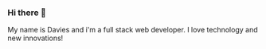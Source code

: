 ### Hi there <developers/> 👋
My name is Davies and i'm a full stack web developer. I love technology and new innovations!
<!--
**davies-maina/davies-maina** is a ✨ _special_ ✨ repository because its `README.md` (this file) appears on your GitHub profile.



- 🔭 I’m currently working on [nbiecomm](https://github.com/davies-maina/nbiEcomm)
- 🌱 I’m currently learning everything 😉
- 👯 I’m looking to collaborate on anything but taking over the world

- 💬 Ask me about Astronomy
- 📫 How to reach me: daviesmaina@outlook.com

- ⚡ Fun fact: I like to look up the sky and wonder at our place in the stars
-->
